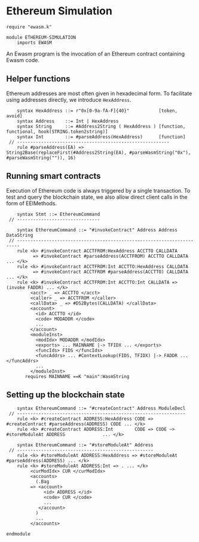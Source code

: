 Ethereum Simulation
===================

```k
require "ewasm.k"

module ETHEREUM-SIMULATION
    imports EWASM
```

An Ewasm program is the invocation of an Ethereum contract containing Ewasm code.

Helper functions
----------------

Ethereum addresses are most often given in hexadecimal form.
To facilitate using addresses directly, we introduce `HexAddress`.

```k
    syntax HexAddress ::= r"0x[0-9a-fA-F]{40}"           [token, avoid]
    syntax Address    ::= Int | HexAddress
    syntax String     ::= #Address2String ( HexAddress ) [function, functional, hook(STRING.token2string)]
    syntax Int        ::= #parseAddress(HexAddress)      [function]
 // ---------------------------------------------------------
    rule #parseAddress(EA) => String2Base(replaceFirst(#Address2String(EA), #parseWasmString("0x"), #parseWasmString("")), 16)
```

Running smart contracts
-----------------------

Execution of Ethereum code is always triggered by a single transaction.
To test and query the blockchain state, we also allow direct client calls in the form of EEIMethods. 

```k
    syntax Stmt ::= EthereumCommand
 // -------------------------------
```

```k
    syntax EthereumCommand ::= "#invokeContract" Address Address DataString
 // -----------------------------------------------------------------------
    rule <k> #invokeContract ACCTFROM:HexAddress ACCTTO CALLDATA
          => #invokeContract #parseAddress(ACCTFROM) ACCTTO CALLDATA ... </k>
    rule <k> #invokeContract ACCTFROM:Int ACCTTO:HexAddress CALLDATA
          => #invokeContract ACCTFROM #parseAddress(ACCTTO) CALLDATA ... </k>
    rule <k> #invokeContract ACCTFROM:Int ACCTTO:Int CALLDATA => (invoke FADDR) ... </k>
         <acct> _ => ACCTTO </acct>
         <caller> _ => ACCTFROM </caller>
         <callData> _ => #DS2Bytes(CALLDATA) </callData>
         <account>
           <id> ACCTTO </id>
           <code> MODADDR </code>
           ...
         </account>
         <moduleInst>
           <modIdx> MODADDR </modIdx>
           <exports> ... MAINNAME |-> TFIDX ... </exports>
           <funcIds> FIDS </funcIds>
           <funcAddrs> ... #ContextLookup(FIDS, TFIDX) |-> FADDR ... </funcAddrs>
           ...
         </moduleInst>
       requires MAINNAME ==K "main":WasmString
```

Setting up the blockchain state
-------------------------------

```k
    syntax EthereumCommand ::= "#createContract" Address ModuleDecl
 // ---------------------------------------------------------------
    rule <k> #createContract ADDRESS:HexAddress CODE => #createContract #parseAddress(ADDRESS) CODE ... </k>
    rule <k> #createContract ADDRESS:Int        CODE => CODE ~> #storeModuleAt ADDRESS              ... </k>

    syntax EthereumCommand ::= "#storeModuleAt" Address
 // ---------------------------------------------------
    rule <k> #storeModuleAt ADDRESS:HexAddress => #storeModuleAt #parseAddress(ADDRESS) ... </k>
    rule <k> #storeModuleAt ADDRESS:Int => . ... </k>
         <curModIdx> CUR </curModIdx>
         <accounts>
           (.Bag
         => <account>
              <id> ADDRESS </id>
              <code> CUR </code>
              ...
            </account>
           )
           ...
         </accounts>
```

```k
endmodule
```
